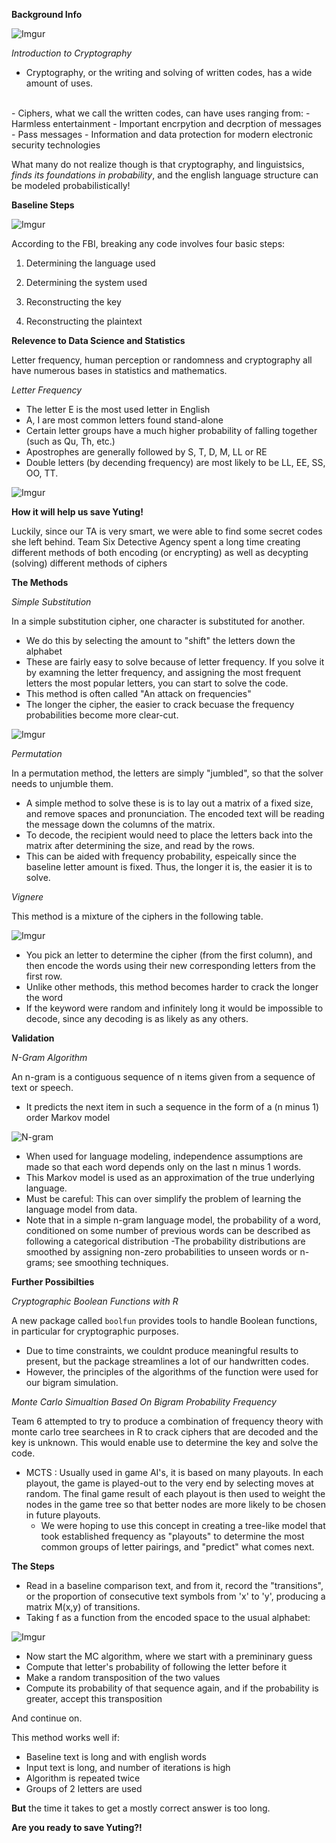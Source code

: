 **Background Info**

![Imgur](http://i.imgur.com/HwQJQUq.jpg)

*Introduction to Cryptography*
- Cryptography, or the writing and solving of written codes, has a wide amount of uses.
<br>
- Ciphers, what we call the written codes, can have uses ranging from:
  - Harmless entertainment
  - Important encrpytion and decrption of messages
  - Pass messages 
  - Information and data protection for modern electronic security technologies


What many do not realize though is that cryptography, and linguistsics, *finds its foundations in probability*, and the english language structure can be modeled probabilistically! 


**Baseline Steps**

![Imgur](http://i.imgur.com/I1w9J9s.jpg)

According to the FBI, breaking any code involves four basic steps:

1. Determining the language used

2. Determining the system used

3. Reconstructing the key

4. Reconstructing the plaintext

**Relevence to Data Science and Statistics**

Letter frequency, human perception or randomness and cryptography all have numerous bases in statistics and mathematics.

*Letter Frequency*
- The letter E is the most used letter in English
- A, I are most common letters found stand-alone
- Certain letter groups have a much higher probability of falling together (such as Qu, Th, etc.)
- Apostrophes are generally followed by S, T, D, M, LL or RE
- Double letters (by decending frequency) are most likely to be LL, EE, SS, OO, TT.

![Imgur](http://i.imgur.com/XBmkgkF.jpg)

**How it will help us save Yuting!**

Luckily, since our TA is very smart, we were able to find some secret codes she left behind. Team Six Detective Agency spent a long time creating different methods of both encoding (or encrypting) as well as decypting (solving) different methods of ciphers


**The Methods**

*Simple Substitution*

In a simple substitution cipher, one character is substituted for another.
- We do this by selecting the amount to "shift" the letters down the alphabet
- These are fairly easy to solve because of letter frequency.  If you solve it by examning the letter frequency, and assigning the most frequent letters the most popular letters, you can start to solve the code.
- This method is often called "An attack on frequencies"
- The longer the cipher, the easier to crack becuase the frequency probabilities become more clear-cut.

![Imgur](http://i.imgur.com/lwFpkOA.jpg)

*Permutation*

In a permutation method, the letters are simply "jumbled", so that the solver needs to unjumble them. 
- A simple method to solve these is is to lay out a matrix of a fixed size, and remove spaces and pronunciation.  The encoded text will be reading the message down the columns of the matrix.
- To decode, the recipient would need to place the letters back into the matrix after determining the size, and read by the rows.
- This can be aided with frequency probability, espeically since the baseline letter amount is fixed. Thus, the longer it is, the easier it is to solve.

*Vignere*

This method is a mixture of the ciphers in the following table.

![Imgur](http://i.imgur.com/ESLiGI9.jpg)

- You pick an letter to determine the cipher (from the first column), and then encode the words using their new corresponding letters from the first row.
- Unlike other methods, this method becomes harder to crack the longer the word
- If the keyword were  random and infinitely long it would be impossible to decode, since any decoding is as likely as any others.

**Validation**

*N-Gram Algorithm*

An n-gram is a contiguous sequence of n items given from a sequence of text or speech.
- It predicts  the next item in such a sequence in the form of a (n minus 1) order Markov model

![N-gram](http://recognize-speech.com/images/Antonio/Unigram.png)

- When used for language modeling, independence assumptions are made so that each word depends only on the last n minus 1 words. 
- This Markov model is used as an approximation of the true underlying language.
- Must be careful: This can over simplify the problem of learning the language model from data. 
- Note that in a simple n-gram language model, the probability of a word, conditioned on some number of previous words can be described as following a categorical distribution 
-The probability distributions are smoothed by assigning non-zero probabilities to unseen words or n-grams; see smoothing techniques.


**Further Possibilties**

*Cryptographic Boolean Functions with R*

A new package called `boolfun`  provides tools to
handle Boolean functions, in particular for cryptographic
purposes.
- Due to time constraints, we couldnt produce meaningful results to present, but the package streamlines a lot of our handwritten codes.  
- However, the principles of the algorithms of the function were used for our bigram simulation.

*Monte Carlo Simualtion Based On Bigram Probability Frequency*

Team 6 attempted to try to produce a combination of frequency theory with monte carlo tree searchees in R to crack ciphers that are decoded and the key is unknown. This would enable use to determine the key and solve the code.

- MCTS : Usually used in game AI's, it is based on many playouts. In each playout, the game is played-out to the very end by selecting moves at random. The final game result of each playout is then used to weight the nodes in the game tree so that better nodes are more likely to be chosen in future playouts.
  - We were hoping to use this concept in creating a tree-like model that took established frequency as "playouts" to determine the most common groups of letter pairings, and "predict" what comes next.
  
**The Steps**
- Read in a baseline comparison text, and from it, record the "transitions", or the proportion of consecutive text symbols from 'x' to 'y', producing a matrix M(x,y) of transitions.
- Taking f as a function from the encoded space to the usual alphabet:

![Imgur](http://i.imgur.com/YxdqYG0.jpg)

- Now start the MC algorithm, where we start with a premininary guess
- Compute that letter's probability of following the letter before it
- Make a random transposition of the two values
- Compute its probability of that sequence again, and if the probability is greater, accept this transposition

And continue on.

This method works well if:
- Baseline text is long and with english words
- Input text is long, and number of iterations is high
- Algorithm is repeated twice
- Groups of 2 letters are used

**But** the time it takes to get a mostly correct answer is too long. 

**Are you ready to save Yuting?!**
